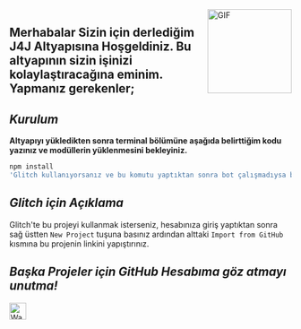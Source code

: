 <img align="right" height="150rem" alt="GIF" src="https://media4.giphy.com/media/RbDKaczqWovIugyJmW/200w.webp?cid=ecf05e47yrznhyd4w1cnwbe3hlilpmls3c0mrsymhdzmzp5z&rid=200w.webp" />


## Merhabalar Sizin için derlediğim **J4J** Altyapısına Hoşgeldiniz. Bu altyapının sizin işinizi kolaylaştıracağına eminim. Yapmanız gerekenler;

## <i> Kurulum </i>

**Altyapıyı yükledikten sonra terminal bölümüne aşağıda belirttiğim kodu yazınız ve modüllerin yüklenmesini bekleyiniz.**

```sh
npm install
'Glitch kullanıyorsanız ve bu komutu yaptıktan sonra bot çalışmadıysa bu kodu yazınız -> enable-pnpm
```

## <i> Glitch için Açıklama </i>

Glitch'te bu projeyi kullanmak isterseniz, hesabınıza giriş yaptıktan sonra sağ üstten ``New Project`` tuşuna basınız ardından alttaki ``Import from GitHub`` kısmına bu projenin linkini yapıştırınız.

## <i> Başka Projeler için GitHub Hesabıma göz atmayı unutma! </i>

<a href="https://discord.gg/SDNExNq39z">
  <img align="left" alt="Wasty's Discord" width="30px" src="https://raw.githubusercontent.com/anuraghazra/anuraghazra/master/assets/discord-round.svg" />
</a>
